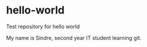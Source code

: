 # hello-world
Test repository for hello world

My name is Sindre, second year IT student learning git.
